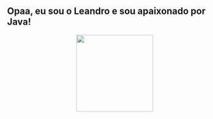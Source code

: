 ## Opaa, eu sou o Leandro e sou apaixonado por Java!
<div align="center">
  <a href="https://github.com/leandrolabella">
  <img height="180em" src="https://github-readme-stats.vercel.app/api/top-langs/?username=leandrolabella&layout=compact&langs_count=7&theme=dracula"/>
</div>
  
  ##
 
</div>
